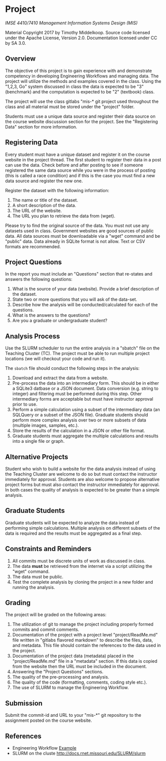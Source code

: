 # Project

*IMSE 4410/7410 Management Information Systems Design (MIS)*

Material Copyright 2017 by Timothy Middelkoop.
Source code licensed under the Apache License, Version 2.0. 
Documentation licensed under CC by SA 3.0.

## Overview
The objective of this project is to gain experience with and
demonstrate competency in developing Engineering Workflows and
managing data.  The project will utilize the methods and examples
covered in the class. Using the "1,2,3, Go" system discussed in class
the data is expected to be "3" (benchmark) and the computation is
expected to be "2" (textbook) class.

The project will use the class gitlabs "mis-* git project used
throughout the class and all material must be stored under the
"project" folder.

Students must use a unique data source and register their data source
on the course website discussion section for the project.  See the
"Registering Data" section for more information.


## Registering Data
Every student must have a unique dataset and register it on the course
website in the project thread.  The first student to register their
data in a post can use the data.  Check before and after posting to
see if someone registered the same data source while you were in the
process of posting (this is called a race condition) and if this is
the case you must find a new data source and register the new one.

Register the dataset with the following information:
  1. The name or title of the dataset.
  2. A short description of the data.
  3. The URL of the website.
  4. The URL you plan to retrieve the data from (wget).
  
Please try to find the original source of the data.  You must not use
any datasets used in class. Government websites are good sources of
public data. All data sources must be downloadable via a "wget"
command and be "public" data.  Data already in SQLite format is not
allow.  Text or CSV formats are recommended.


## Project Questions
In the report you must include an "Questions" section that re-states
and answers the following questions:
1. What is the source of your data (website).  Provide a brief
   description of the dataset.
2. State two or more questions that you will ask of the data-set.
3. Describe how the analysis will be conducted/calculated for each of
   the questions.
4. What is the answers to the questions?
5. Are you a graduate or undergraduate student?


## Analysis Process
Use the SLURM scheduler to run the entire analysis in a "sbatch" file
on the Teaching Cluster (TC).  The project must be able to run
multiple project locations (we will checkout your code and run it).

The `sbatch` file should conduct the following steps in the analysis:
1. Download and extract the data from a website.
2. Pre-process the data into an intermediary form.  This should be in
   either a SQLite3 datbase or a JSON document.  Data conversion
   (e.g. string to integer) and filtering must be performed during
   this step. Other intermediary forms are acceptable but must have
   instructor approval prior to use.
3. Perform a simple calculation using a subset of the intermediary
   data (an SQLQuery or a subset of the JSON file).  Graduate students
   should perform more complex analysis over two or more subsets of
   data (multiple images, samples, etc.).
4. Store the results of the calculation in a JSON or other file format.
5. Graduate students must aggregate the multiple calculations and
   results into a single file or graph.

## Alternative Projects
Student who wish to build a website for the data analysis instead of
using the Teaching Cluster are welcome to do so but must contact the
instructor immediately for approval.  Students are also welcome to
propose alternative project forms but must also contact the instructor
immediately for approval.  In both cases the quality of analysis is
expected to be greater than a simple analysis.


## Graduate Students
Graduate students will be expected to analyze the data instead of
performing simple calculations.  Multiple analysis on different
subsets of the data is required and the results must be aggregated as
a final step.


## Constraints and Reminders
1. All commits must be discrete units of work as discussed in class.
2. The data **must** be retrieved from the internet via a script
   utilizing the "wget" command.
3. The data must be public.
4. Test the complete analysis by cloning the project in a new folder
   and running the analysis.


## Grading
The project will be graded on the following areas:
1. The utilization of git to manage the project including properly
   formed commits and commit comments.
2. Documentation of the project with a project level
   "project/ReadMe.md" file written in "gitlabs flavored markdown" to
   describe the files, data, and metadata.  This file should contain
   the references to the data used in the project.
3. Documentation of the project data (metadata) placed in the
   "project/ReadMe.md" file in a "metadata" section.  If this data is
   copied from the website then the URL must be included in the
   document.
4. Answering the "Project Questions" sections.
5. The quality of the pre-processing and analysis.
6. The quality of the code (formatting, comments, coding style etc.).
7. The use of SLURM to manage the Engineering Workflow.


## Submission
Submit the commit-id and URL to your "mis-*" git repository to the
assignment posted on the course website.

## References
* Engineering Workflow [Example](inclass/module-4)
* SLURM on the cluste http://docs.rnet.missouri.edu/SLURM/slurm

